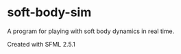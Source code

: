 # soft-body-sim

A program for playing with soft body dynamics in real time.

Created with SFML 2.5.1
